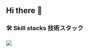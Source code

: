 ## Hi there 👋

<h3 align="left">🛠 Skill stacks 技術スタック</h3>
<p align="left">
  <a href="https://skillicons.dev">
    <img src="https://skillicons.dev/icons?i=ruby,rails,js,jquery,ts,react,nextjs,redux,vue,vuetify,vite,postgres,mysql,aws,docker,git,githubactions,html,css,bootstrap,tailwind,bash,linux,ubuntu,vim,md,npm,yarn,webpack,php,supabase,wordpress,apple,windows" />
  </a>
</p>

<!--
**tomooshima0828/tomooshima0828** is a ✨ _special_ ✨ repository because its `README.md` (this file) appears on your GitHub profile.

Here are some ideas to get you started:

- 🔭 I’m currently working on ...
- 🌱 I’m currently learning ...
- 👯 I’m looking to collaborate on ...
- 🤔 I’m looking for help with ...
- 💬 Ask me about ...
- 📫 How to reach me: ...
- 😄 Pronouns: ...
- ⚡ Fun fact: ...
-->
